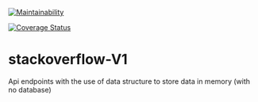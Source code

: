[![Maintainability](https://api.codeclimate.com/v1/badges/417b95c91d52c4ed7201/maintainability)](https://codeclimate.com/github/mungaiDaniel/stackoverflow-V1/maintainability)

[![Coverage Status](https://coveralls.io/repos/github/mungaiDaniel/stackoverflow-V1/badge.svg?branch=develop)](https://coveralls.io/github/mungaiDaniel/stackoverflow-V1?branch=develop)

# stackoverflow-V1

Api endpoints with the use of data structure to store data in memory (with no database)
